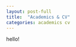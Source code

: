 ```yaml
---
layout: post-full
title:  "Academics & CV"
categories: academics cv
---
```


<script>
    function updateBlogSidebar() {
        document.getElementsByClassName("sec-nav")[0].style.background = 'url("/assets/img/blog/header/{{ page.categories }}.png") center right';
    }
</script>

hello!